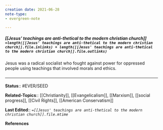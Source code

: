 ```yaml
---
creation date: 2021-06-28
note-type: 
- evergreen-note

---
```


##### [[Jesus' teachings are anti-thetical to the modern christian church]] `=length([[Jesus' teachings are anti-thetical to the modern christian church]].file.inlinks) + length([[Jesus' teachings are anti-thetical to the modern christian church]].file.outlinks)`

Jesus was a radical socialist who fought against power for oppressed people using teachings that involved morals and ethics. 

### <hr class="footnote"/>

**Status**:: #EVER/SEED

**Related-Topics**:: [[Christianity]], [[Evangelicalism]], [[Marxism]], [[social progress]],  [[Civil Rights]], [[American Conservatism]]
	
**Last Edited**:: *`=[[Jesus' teachings are anti-thetical to the modern christian church]].file.mtime`*
	
**References**